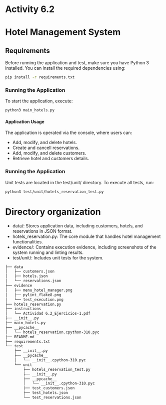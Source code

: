 # Activity 6.2
# Hotel Management System

## Requirements
Before running the application and test, make sure you have Python 3 installed. You can install the required dependencies using:

```sh
pip install -r requirements.txt
```

### Running the Application
To start the application, execute:

```sh
python3 main_hotels.py
```

#### Application Usage
The application is operated via the console, where users can:

- Add, modify, and delete hotels.
- Create and cancell reservations.
- Add, modify, and delete customers.
- Retrieve hotel and customers details.

### Running the Application
Unit tests are located in the test/unit/ directory. To execute all tests, run:
```sh
python3 test/unit/hotels_reservation_test.py
```
# Directory organization
- data/: Stores application data, including customers, hotels, and reservations in JSON format.
- hotels_reservation.py: The core module that handles hotel management functionalities.
- evidence/: Contains execution evidence, including screenshots of the system running and linting results.
- test/unit/: Includes unit tests for the system.
```sh
├── data
│   ├── customers.json
│   ├── hotels.json
│   └── reservations.json
├── evidence
│   ├── menu_hotel_manager.png
│   ├── pylint_flake8.png
│   └── test_execution.png
├── hotels_reservation.py
├── instructions
│   └── Actividad 6.2_Ejercicios-1.pdf
├── __init__.py
├── main_hotels.py
├── __pycache__
│   └── hotels_reservation.cpython-310.pyc
├── README.md
├── requirements.txt
└── test
    ├── __init__.py
    ├── __pycache__
    │   └── __init__.cpython-310.pyc
    └── unit
        ├── hotels_reservation_test.py
        ├── __init__.py
        ├── __pycache__
        │   └── __init__.cpython-310.pyc
        ├── test_customers.json
        ├── test_hotels.json
        └── test_reservations.json

```
